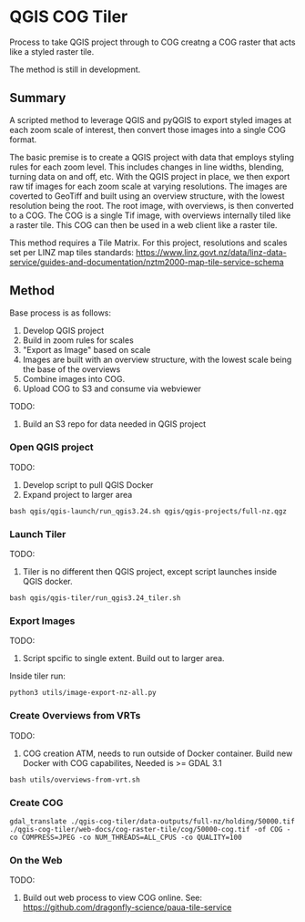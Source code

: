 # QGIS COG Tiler

Process to take QGIS project through to COG creatng a COG raster that acts like a styled raster tile.

The method is still in development. 

## Summary

A scripted method to leverage QGIS and pyQGIS to export styled images at each zoom scale of interest, then convert those images into a single COG format. 

The basic premise is to create a QGIS project with data that employs styling rules for each zoom level. This includes changes in line widths, blending, turning data on and off, etc.  With the QGIS project in place, we then export raw tif images for each zoom scale at varying resolutions.  The images are coverted to GeoTiff and built using an overview structure, with the lowest resolution being the root. The root image, with overviews, is then converted to a COG.  The COG is a single Tif image, with overviews internally tiled like a raster tile. This COG can then be used in a web client like a raster tile.

This method requires a Tile Matrix. For this project, resolutions and scales set per LINZ map tiles standards: https://www.linz.govt.nz/data/linz-data-service/guides-and-documentation/nztm2000-map-tile-service-schema 

## Method
Base process is as follows:

1. Develop QGIS project
2. Build in zoom rules for scales
3. "Export as Image" based on scale
4. Images are built with an overview structure, with the lowest scale being the base of the overviews
5. Combine images into COG.
6. Upload COG to S3 and consume via webviewer

TODO:
1. Build an S3 repo for data needed in QGIS project

### Open QGIS project
TODO:
1. Develop script to pull QGIS Docker
2. Expand project to larger area

```
bash qgis/qgis-launch/run_qgis3.24.sh qgis/qgis-projects/full-nz.qgz
```

### Launch Tiler
TODO:
1. Tiler is no different then QGIS project, except script launches inside QGIS docker.

```
bash qgis/qgis-tiler/run_qgis3.24_tiler.sh
```

### Export Images
TODO:
1. Script spcific to single extent. Build out to larger area.

Inside tiler run:

```
python3 utils/image-export-nz-all.py
```

### Create Overviews from VRTs
TODO:
1. COG creation ATM, needs to run outside of Docker container. Build new Docker with COG capabilites, Needed is >= GDAL 3.1

```
bash utils/overviews-from-vrt.sh
```

### Create COG

```
gdal_translate ./qgis-cog-tiler/data-outputs/full-nz/holding/50000.tif ./qgis-cog-tiler/web-docs/cog-raster-tile/cog/50000-cog.tif -of COG -co COMPRESS=JPEG -co NUM_THREADS=ALL_CPUS -co QUALITY=100
```

### On the Web
TODO:
1. Build out web process to view COG online. See: https://github.com/dragonfly-science/paua-tile-service